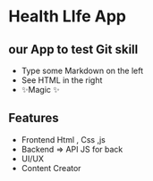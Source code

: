 # Health LIfe App

## our App to test Git skill

- Type some Markdown on the left
- See HTML in the right
- ✨Magic ✨

## Features

- Frontend Html , Css ,js
- Backend => API JS for back
- UI/UX
- Content Creator
